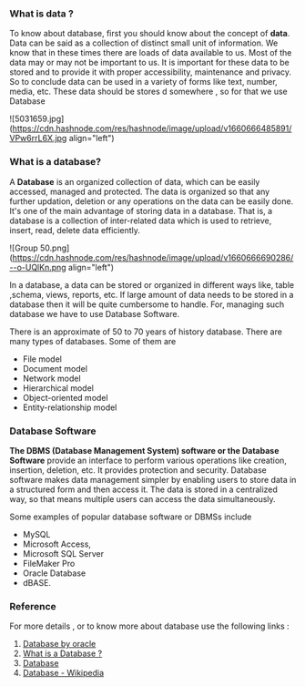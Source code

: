 ### What is data ?

To know about database, first you should know about the concept of **data**. Data can be said as a collection of distinct small unit of information. We know that in these times there are loads of data available to us. Most of the data may or may not be important to us. It is important for these data to be stored and to provide it with proper accessibility, maintenance and privacy. So to conclude data can be used in a variety of forms like text, number, media, etc. These data should be stores d somewhere , so for that we use Database

![5031659.jpg](https://cdn.hashnode.com/res/hashnode/image/upload/v1660666485891/VPw6rrL6X.jpg align="left")

### What is a database?

A **Database**  is an organized collection of data, which can be easily accessed, managed and protected. The data is organized so that any further updation, deletion or any operations on the data can be easily done. It's one of the main advantage of storing data in a database.  That is, a database is a collection of inter-related data which is used to retrieve, insert, read, delete data efficiently.

![Group 50.png](https://cdn.hashnode.com/res/hashnode/image/upload/v1660666690286/--o-UQlKn.png align="left")

In a database, a data can be stored or organized in different ways like, table ,schema, views, reports, etc. If large amount of data needs to be stored in a database then it will be quite cumbersome to handle. For, managing such database we have to use Database Software. 

There is an approximate of 50 to 70 years of history database. There are many types of databases. Some of them are
   - File model
   - Document model
   - Network model
   - Hierarchical model
   - Object-oriented model
   - Entity-relationship model


### Database Software

**The DBMS (Database Management System) software or the Database Software** provide an interface to perform various operations like creation, insertion, deletion, etc. It provides protection and security. Database software makes data management simpler by enabling users to store data in a structured form and then access it. The data is stored in a centralized way, so that means multiple users can access the data simultaneously. 

Some examples of popular database software or DBMSs include 
- MySQL
- Microsoft Access,
- Microsoft SQL Server
- FileMaker Pro
- Oracle Database
- dBASE.



### Reference

For more details , or to know more about database use the following links :
1. [Database by oracle](https://www.oracle.com/in/database/what-is-database/#:~:text=A%20database%20is%20an%20organized,database%20management%20system%20(DBMS).)
2. [What is a Database ? ](https://www.techtarget.com/searchdatamanagement/definition/database)
3. [Database](https://intellipaat.com/blog/what-is-database/)
4. [Database - Wikipedia](https://en.wikipedia.org/wiki/Database)
